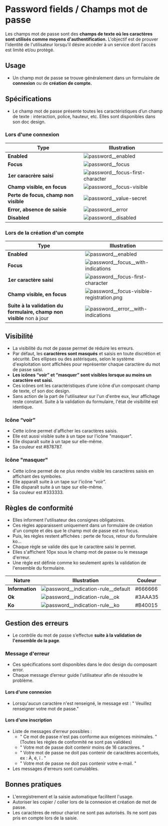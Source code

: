 # Password fields / Champs mot de passe

Les champs mot de passe sont des **champs de texte où les caractères sont utilisés comme moyens d'authentification.** L'objectif est de prouver l'identité de l'utilisateur lorsqu'il désire accéder à un service dont l'accès est limité et/ou protégé.

## Usage

- Un champ mot de passe se trouve généralement dans un formulaire de **connexion** ou de **création de compte.**

## Spécifications

- Le champ mot de passe présente toutes les caractéristiques d’un champ de texte : interaction, police, hauteur, etc. Elles sont disponibles dans son doc design.

### Lors d'une connexion

Type | Illustration
------------ | -------------
**Enabled** |![password__enabled](components/COMPONENTS/Inputs/Password-fields/design/password__enabled.png)
**Focus** |![password__focus](components/COMPONENTS/Inputs/Password-fields/design/password__focus.png)
**1er caracrère saisi** |![password__focus-first-character](components/COMPONENTS/Inputs/Password-fields/design/password__focus-first-character.png)
**Champ visible, en focus** |![password__focus-visible](components/COMPONENTS/Inputs/Password-fields/design/password__focus-visible.png)
**Perte de focus, champ non visible** |![password__value-secret](components/COMPONENTS/Inputs/Password-fields/design/password__value-secret.png)
**Error, absence de saisie** | ![password__error](components/COMPONENTS/Inputs/Password-fields/design/password__error.png)
**Disabled** | ![password__disabled](components/COMPONENTS/Inputs/Password-fields/design/password__disabled.png)


### Lors de la création d'un compte

Type | Illustration
------------ | -------------
**Enabled** |![password__enabled](components/COMPONENTS/Inputs/Password-fields/design/password__enabled.png)
**Focus** |![password__focus__with-indications](components/COMPONENTS/Inputs/Password-fields/design/password__focus__with-indications.png)
**1er caractère saisi** | ![password__focus-first-character](components/COMPONENTS/Inputs/Password-fields/design/password__focus-first-character.png)
**Champ visible, en focus** | ![password__focus-visible-registration.png](components/COMPONENTS/Inputs/Password-fields/design/password__focus-visible-registration.png)
**Suite à la validation du formulaire, champ non visible** non à jour |![password__error__with-indications](components/COMPONENTS/Inputs/Password-fields/design/password__error__with-indications.png)


## Visibilité

- La visibilité du mot de passe permet de réduire les erreurs.
- Par défaut, les **caractères sont masqués** et saisis en toute discrétion et sécurité. Des ellipses ou des astérisques, selon le système d'exploitation sont affichées pour représenter chaque caractère du mot de passe saisi.
- **Les icônes “voir” et “masquer” sont visibles lorsque au moins un caractère est saisi.**
- Ces icônes ont les caractéristiques d’une icône d’un composant champ de texte, cf son doc design.
- Sans action de la part de l'utilisateur sur l'un d'entre eux, leur affichage reste constant. Suite à la validation du formulaire, l'état de visibilité est identique.

### Icône “voir”

- Cette icône permet d'afficher les caractères saisis.
- Elle est aussi visible suite à un tape sur l'icône "masquer".
- Elle disparaît suite à un tape sur elle-même.
- Sa couleur est #878787.

### Icône "masquer"

- Cette icône permet de ne plus rendre visible les caractères saisis en affichant des symboles.
- Elle apparaît suite à un tape sur l'icône “voir”.
- Elle disparaît suite à un tape sur elle-même.
- Sa couleur est #333333.

## Règles de conformité

- Elles informent l'utilisateur des consignes obligatoires.
- Ces règles apparaissent uniquement dans un formulaire de création d'un compte et dès que le champ mot de passe est en focus.
- Puis, les règles restent affichées : perte de focus, retour du formulaire ko...
- Chaque règle se valide dès que le caractère saisi le permet.
- Elles s'affichent 10px sous le champ mot de passe ou le message d'erreur.
- Une règle est définie comme ko seulement après la validation de l'ensemble du formulaire.

Nature | Illustration | Couleur
------------ | ------------- |------------ |
**Information** | ![password__indication-rule__default](components/COMPONENTS/Inputs/Password-fields/design/password__indication-rule__default.png) | #666666
**Ok** | ![password__indication-rule__ok](components/COMPONENTS/Inputs/Password-fields/design/password__indication-rule__ok.png) | #3AAA35
**Ko** | ![password__indication-rule__ko](components/COMPONENTS/Inputs/Password-fields/design/password__indication-rule__ko.png) | #B40015

## Gestion des erreurs

- Le contrôle du mot de passe s’effectue **suite à la validation de l'ensemble de la page**.

### Message d'erreur

- Ces spécifications sont disponibles dans le doc design du composant error.
- Chaque message d’erreur guide l'utilisateur afin de résoudre le problème.

#### Lors d'une connexion

- Lorsqu'aucun caractère n'est renseigné, le message est : " Veuillez renseigner votre mot de passe."

#### Lors d'une inscription
- Liste de messages d’erreur possibles :
  - " Ce mot de passe n'est pas conforme aux exigences minimales. " (Toutes les règles de conformité ne sont pas validées)
  - " Votre mot de passe doit contenir moins de 16 caractères. "
  - " Votre mot de passe ne doit pas contenir de caractères accentués, ex : À, é, ï . "
  - " Votre mot de passe ne doit pas contenir votre e-mail. "
- Les messages d'erreurs sont cumulables.

## Bonnes pratiques

- L'enregistrement et la saisie automatique facilitent l'usage.
- Autoriser les copier / coller lors de la connexion et création de mot de passe.
- Les caractères de retour chariot ne sont pas autorisés. Ils ne sont pas pris en compte lors de la saisie.
